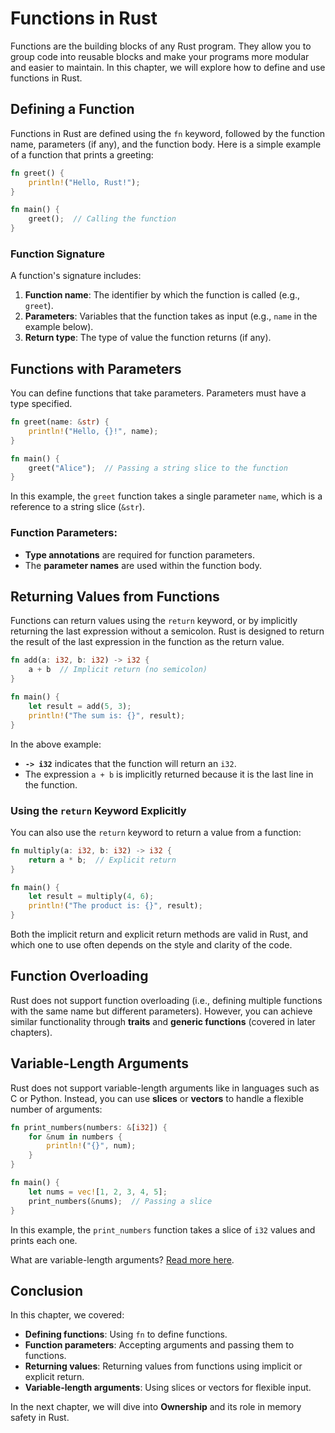 # Functions in Rust

Functions are the building blocks of any Rust program. They allow you to group code into reusable blocks and make your programs more modular and easier to maintain. In this chapter, we will explore how to define and use functions in Rust.

## Defining a Function

Functions in Rust are defined using the `fn` keyword, followed by the function name, parameters (if any), and the function body. Here is a simple example of a function that prints a greeting:

```rust
fn greet() {
    println!("Hello, Rust!");
}

fn main() {
    greet();  // Calling the function
}
```

### Function Signature

A function's signature includes:

1. **Function name**: The identifier by which the function is called (e.g., `greet`).
2. **Parameters**: Variables that the function takes as input (e.g., `name` in the example below).
3. **Return type**: The type of value the function returns (if any).

## Functions with Parameters

You can define functions that take parameters. Parameters must have a type specified.

```rust
fn greet(name: &str) {
    println!("Hello, {}!", name);
}

fn main() {
    greet("Alice");  // Passing a string slice to the function
}
```

In this example, the `greet` function takes a single parameter `name`, which is a reference to a string slice (`&str`).

### Function Parameters:

- **Type annotations** are required for function parameters.
- The **parameter names** are used within the function body.

## Returning Values from Functions

Functions can return values using the `return` keyword, or by implicitly returning the last expression without a semicolon. Rust is designed to return the result of the last expression in the function as the return value.

```rust
fn add(a: i32, b: i32) -> i32 {
    a + b  // Implicit return (no semicolon)
}

fn main() {
    let result = add(5, 3);
    println!("The sum is: {}", result);
}
```

In the above example:

- **`-> i32`** indicates that the function will return an `i32`.
- The expression `a + b` is implicitly returned because it is the last line in the function.

### Using the `return` Keyword Explicitly

You can also use the `return` keyword to return a value from a function:

```rust
fn multiply(a: i32, b: i32) -> i32 {
    return a * b;  // Explicit return
}

fn main() {
    let result = multiply(4, 6);
    println!("The product is: {}", result);
}
```

Both the implicit return and explicit return methods are valid in Rust, and which one to use often depends on the style and clarity of the code.

## Function Overloading

Rust does not support function overloading (i.e., defining multiple functions with the same name but different parameters). However, you can achieve similar functionality through **traits** and **generic functions** (covered in later chapters).

## Variable-Length Arguments

Rust does not support variable-length arguments like in languages such as C or Python. Instead, you can use **slices** or **vectors** to handle a flexible number of arguments:

```rust
fn print_numbers(numbers: &[i32]) {
    for &num in numbers {
        println!("{}", num);
    }
}

fn main() {
    let nums = vec![1, 2, 3, 4, 5];
    print_numbers(&nums);  // Passing a slice
}
```

In this example, the `print_numbers` function takes a slice of `i32` values and prints each one.

What are variable-length arguments? [Read more here](https://www.geeksforgeeks.org/variable-length-argument-in-python/).

## Conclusion

In this chapter, we covered:

- **Defining functions**: Using `fn` to define functions.
- **Function parameters**: Accepting arguments and passing them to functions.
- **Returning values**: Returning values from functions using implicit or explicit return.
- **Variable-length arguments**: Using slices or vectors for flexible input.

In the next chapter, we will dive into **Ownership** and its role in memory safety in Rust.
